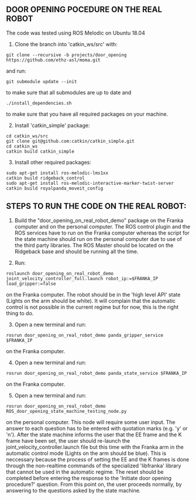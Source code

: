 ## DOOR OPENING POCEDURE ON THE REAL ROBOT

The code was tested using ROS Melodic on Ubuntu 18.04

1. Clone the branch into 'catkin_ws/src' with:
```
git clone --recursive -b projects/door_opening https://github.com/ethz-asl/moma.git
```
and run:

```
git submodule update --init
```
to make sure that all submodules are up to date and
```
./install_dependencies.sh
```
to make sure that you have all required packages on your machine.

2. Install 'catkin_simple' package:

```
cd catkin_ws/src
git clone git@github.com:catkin/catkin_simple.git
cd catkin_ws
catkin build catkin_simple
```
3. Install other required packages:

```
sudo apt-get install ros-melodic-lms1xx
catkin build ridgeback_control
sudo apt-get install ros-melodic-interactive-marker-twist-server
catkin build royalpanda_moveit_config

```

## STEPS TO RUN THE CODE ON THE REAL ROBOT:


1. Build the "door_opening_on_real_robot_demo" package on the Franka computer and on the personal computer. 
The ROS control plugin and the ROS services have to run on the Franka computer whereas the script for the state machine should run on the personal computer due to use of the third party libraries. 
The ROS Master should be located on the Ridgeback base and should be running all the time.

2. Run:

```
roslaunch door_opening_on_real_robot_demo joint_velocity_controller_full.launch robot_ip:=$FRANKA_IP load_gripper:=false
```

on the Franka computer. The robot should be in the 'high level API' state (Lights on the arm should be white). 
It will complain that the automatic control is not possible in the current regime but for now, this is the right thing to do.

3. Open a new terminal and run:

```
rosrun door_opening_on_real_robot_demo panda_gripper_service $FRANKA_IP
```
on the Franka computer.

4. Open a new terminal and run:

```
rosrun door_opening_on_real_robot_demo panda_state_service $FRANKA_IP
```

on the Franka computer.

5. Open a new terminal and run:

```
rosrun door_opening_on_real_robot_demo ROS_door_opening_state_machine_testing_node.py
```

on the personal computer. This node will require some user input. The answer to each question has to be entered with quotation marks (e.g. 'y' or 'n'). 
After the state machine informs the user that the EE frame and the K frame have been set, the user should re-launch the joint_velocity_controller.launch file but this time with the Franka arm in the automatic control mode (Lights on the arm should be blue). 
This is neccessary because the process of setting the EE and the K frames is done through the non-realtime commands of the specialized 'libfranka' library that cannot be used in the automatic regime. 
The reset should be completed before entering the response to the 'Initiate door opening procedure?' question. From this point on, the user proceeds normally, by answering to the questions asked by the state machine. 

